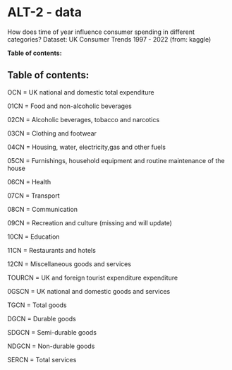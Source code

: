 # ALT-2 - data 

How does time of year influence consumer spending in different categories?
Dataset: UK Consumer Trends 1997 - 2022 (from: kaggle)

**Table of contents:**
## **Table of contents:**

OCN = UK national and domestic total expenditure

01CN = Food and non-alcoholic beverages

02CN = Alcoholic beverages, tobacco and narcotics

03CN = Clothing and footwear

04CN = Housing, water, electricity,gas and other fuels

05CN = Furnishings, household equipment and routine maintenance of the house

06CN = Health

07CN = Transport

08CN = Communication

09CN = Recreation and culture (missing and will update)

10CN = Education

11CN = Restaurants and hotels

12CN = Miscellaneous goods and services

TOURCN = UK and foreign tourist expenditure expenditure

0GSCN = UK national and domestic goods and services

TGCN = Total goods

DGCN = Durable goods

SDGCN = Semi-durable goods

NDGCN = Non-durable goods

SERCN = Total services


